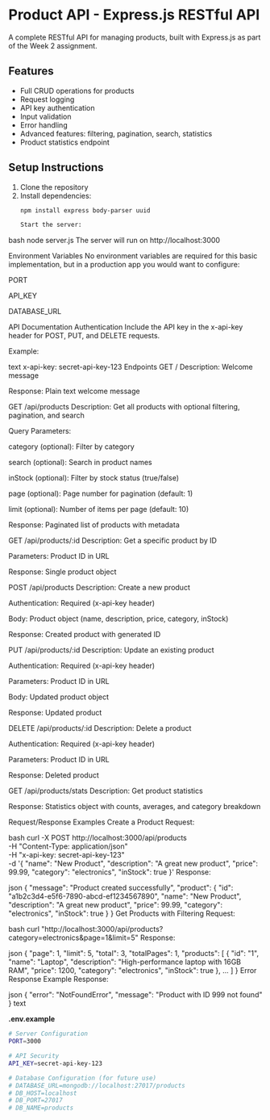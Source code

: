 # Product API - Express.js RESTful API

A complete RESTful API for managing products, built with Express.js as part of the Week 2 assignment.

## Features

- Full CRUD operations for products
- Request logging
- API key authentication
- Input validation
- Error handling
- Advanced features: filtering, pagination, search, statistics
- Product statistics endpoint

## Setup Instructions

1. Clone the repository
2. Install dependencies:
   ```bash
   npm install express body-parser uuid

   Start the server:

bash
node server.js
The server will run on http://localhost:3000

Environment Variables
No environment variables are required for this basic implementation, but in a production app you would want to configure:

PORT

API_KEY

DATABASE_URL

API Documentation
Authentication
Include the API key in the x-api-key header for POST, PUT, and DELETE requests.

Example:

text
x-api-key: secret-api-key-123
Endpoints
GET /
Description: Welcome message

Response: Plain text welcome message

GET /api/products
Description: Get all products with optional filtering, pagination, and search

Query Parameters:

category (optional): Filter by category

search (optional): Search in product names

inStock (optional): Filter by stock status (true/false)

page (optional): Page number for pagination (default: 1)

limit (optional): Number of items per page (default: 10)

Response: Paginated list of products with metadata

GET /api/products/:id
Description: Get a specific product by ID

Parameters: Product ID in URL

Response: Single product object

POST /api/products
Description: Create a new product

Authentication: Required (x-api-key header)

Body: Product object (name, description, price, category, inStock)

Response: Created product with generated ID

PUT /api/products/:id
Description: Update an existing product

Authentication: Required (x-api-key header)

Parameters: Product ID in URL

Body: Updated product object

Response: Updated product

DELETE /api/products/:id
Description: Delete a product

Authentication: Required (x-api-key header)

Parameters: Product ID in URL

Response: Deleted product

GET /api/products/stats
Description: Get product statistics

Response: Statistics object with counts, averages, and category breakdown

Request/Response Examples
Create a Product
Request:

bash
curl -X POST http://localhost:3000/api/products \
  -H "Content-Type: application/json" \
  -H "x-api-key: secret-api-key-123" \
  -d '{
    "name": "New Product",
    "description": "A great new product",
    "price": 99.99,
    "category": "electronics",
    "inStock": true
  }'
Response:

json
{
  "message": "Product created successfully",
  "product": {
    "id": "a1b2c3d4-e5f6-7890-abcd-ef1234567890",
    "name": "New Product",
    "description": "A great new product",
    "price": 99.99,
    "category": "electronics",
    "inStock": true
  }
}
Get Products with Filtering
Request:

bash
curl "http://localhost:3000/api/products?category=electronics&page=1&limit=5"
Response:

json
{
  "page": 1,
  "limit": 5,
  "total": 3,
  "totalPages": 1,
  "products": [
    {
      "id": "1",
      "name": "Laptop",
      "description": "High-performance laptop with 16GB RAM",
      "price": 1200,
      "category": "electronics",
      "inStock": true
    },
    ...
  ]
}
Error Response Example
Response:

json
{
  "error": "NotFoundError",
  "message": "Product with ID 999 not found"
}
text

**.env.example**
```bash
# Server Configuration
PORT=3000

# API Security
API_KEY=secret-api-key-123

# Database Configuration (for future use)
# DATABASE_URL=mongodb://localhost:27017/products
# DB_HOST=localhost
# DB_PORT=27017
# DB_NAME=products